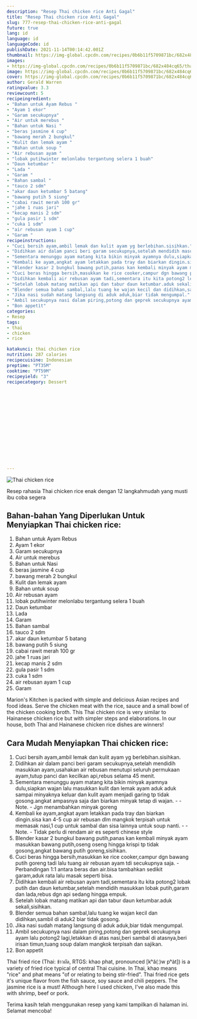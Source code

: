 ```yaml
---
description: "Resep Thai chicken rice Anti Gagal"
title: "Resep Thai chicken rice Anti Gagal"
slug: 777-resep-thai-chicken-rice-anti-gagal
future: true
lang: id
language: id
languageCode: id
publishDate: 2021-11-14T00:14:42.001Z 
thumbnail: https://img-global.cpcdn.com/recipes/0b6b11f5709871bc/682x484cq65/thai-chicken-rice-foto-resep-utama.webp
images:
- https://img-global.cpcdn.com/recipes/0b6b11f5709871bc/682x484cq65/thai-chicken-rice-foto-resep-utama.webp
image: https://img-global.cpcdn.com/recipes/0b6b11f5709871bc/682x484cq65/thai-chicken-rice-foto-resep-utama.webp
cover: https://img-global.cpcdn.com/recipes/0b6b11f5709871bc/682x484cq65/thai-chicken-rice-foto-resep-utama.webp
author: Gerald Warren
ratingvalue: 3.3
reviewcount: 5
recipeingredient:
- "Bahan untuk Ayam Rebus "
- "Ayam 1 ekor"
- "Garam secukupnya"
- "Air untuk merebus "
- "Bahan untuk Nasi "
- "beras jasmine 4 cup"
- "bawang merah 2 bungkul"
- "Kulit dan lemak ayam "
- "Bahan untuk soup "
- "Air rebusan ayam "
- "lobak putihwinter melonlabu tergantung selera 1 buah"
- "Daun ketumbar "
- "Lada "
- "Garam "
- "Bahan sambal "
- "tauco 2 sdm"
- "akar daun ketumbar 5 batang"
- "bawang putih 5 siung"
- "cabai rawit merah 100 gr"
- "jahe 1 ruas jari"
- "kecap manis 2 sdm"
- "gula pasir 1 sdm"
- "cuka 1 sdm"
- "air rebusan ayam 1 cup"
- "Garam "
recipeinstructions:
- "Cuci bersih ayam,ambil lemak dan kulit ayam yg berlebihan.sisihkan."
- "Didihkan air dalam panci beri garam secukupnya,setelah mendidih masukkan ayam,usahakan air rebusan menutupi seluruh permukaan ayam,tutup panci dan kecilkan api,rebus selama 45 menit."
- "Sementara menunggu ayam matang kita bikin minyak ayamnya dulu,siapkan wajan lalu masukkan kulit dan lemak ayam aduk aduk sampai minyaknya keluar dan kulit ayam menjadi garing tp tidak gosong.angkat ampasnya saja dan biarkan minyak tetap di wajan.  Note. Jgn menambahkan minyak goreng"
- "Kembali ke ayam,angkat ayam letakkan pada tray dan biarkan dingin.sisa kan 4-5 cup air rebusan dlm mangkok terpisah untuk memasak nasi,1 cup untuk sambal dan sisa lainnya untuk soup nanti.  Note. Tidak perlu di rendam air es seperti chinese style"
- "Blender kasar 2 bungkul bawang putih,panas kan kembali minyak ayam masukkan bawang putih,oseng oseng hingga krispi tp tidak gosong,angkat bawang putih goreng,sisihkan."
- "Cuci beras hingga bersih,masukkan ke rice cooker,campur dgn bawang putih goreng tadi lalu tuang air rebusan ayam tdi secukupnya saja. Perbandingan 1:1 antara beras dan air.bisa tambahkan sedikit garam,aduk rata lalu masak seperti bisa."
- "Didihkan kembali air rebusan ayam tadi,sementara itu kita potong2 lobak putih dan daun ketumbar,setelah mendidih masukkan lobak putih,garam dan lada,rebus dgn api sedang hingga empuk."
- "Setelah lobak matang matikan api dan tabur daun ketumbar.aduk sekali,sisihkan."
- "Blender semua bahan sambal,lalu tuang ke wajan kecil dan didihkan,sambil di aduk2 biar tidak gosong."
- "Jika nasi sudah matang langsung di aduk aduk,biar tidak mengumpal."
- "Ambil secukupnya nasi dalam piring,potong dan geprek secukupnya ayam lalu potong2 lagi,letakkan di atas nasi,beri sambal di atasnya,beri irisan timun,tuang soup dalam mangkok terpisah dan sajikan."
- "Bon appetìt"
categories:
- Resep
tags:
- thai
- chicken
- rice

katakunci: thai chicken rice 
nutrition: 287 calories
recipecuisine: Indonesian
preptime: "PT35M"
cooktime: "PT59M"
recipeyield: "3"
recipecategory: Dessert


     
    
    
    
    
    
    
    
    
    
    
      
    
---
```



![Thai chicken rice](https://img-global.cpcdn.com/recipes/0b6b11f5709871bc/682x484cq65/thai-chicken-rice-foto-resep-utama.webp)

Resep rahasia Thai chicken rice  enak dengan 12 langkahmudah yang musti ibu coba segera

<!--inarticleads1-->

## Bahan-bahan Yang Diperlukan Untuk Menyiapkan Thai chicken rice:

1. Bahan untuk Ayam Rebus 
1. Ayam 1 ekor
1. Garam secukupnya
1. Air untuk merebus 
1. Bahan untuk Nasi 
1. beras jasmine 4 cup
1. bawang merah 2 bungkul
1. Kulit dan lemak ayam 
1. Bahan untuk soup 
1. Air rebusan ayam 
1. lobak putihwinter melonlabu tergantung selera 1 buah
1. Daun ketumbar 
1. Lada 
1. Garam 
1. Bahan sambal 
1. tauco 2 sdm
1. akar daun ketumbar 5 batang
1. bawang putih 5 siung
1. cabai rawit merah 100 gr
1. jahe 1 ruas jari
1. kecap manis 2 sdm
1. gula pasir 1 sdm
1. cuka 1 sdm
1. air rebusan ayam 1 cup
1. Garam 

Marion&#39;s Kitchen is packed with simple and delicious Asian recipes and food ideas. Serve the chicken meat with the rice, sauce and a small bowl of the chicken cooking broth. This Thai chicken rice is very similar to Hainanese chicken rice but with simpler steps and elaborations. In our house, both Thai and Hainanese chicken rice dishes are winners! 

<!--inarticleads2-->

## Cara Mudah Menyiapkan Thai chicken rice:

1. Cuci bersih ayam,ambil lemak dan kulit ayam yg berlebihan.sisihkan.
1. Didihkan air dalam panci beri garam secukupnya,setelah mendidih masukkan ayam,usahakan air rebusan menutupi seluruh permukaan ayam,tutup panci dan kecilkan api,rebus selama 45 menit.
1. Sementara menunggu ayam matang kita bikin minyak ayamnya dulu,siapkan wajan lalu masukkan kulit dan lemak ayam aduk aduk sampai minyaknya keluar dan kulit ayam menjadi garing tp tidak gosong.angkat ampasnya saja dan biarkan minyak tetap di wajan. -  - Note. - Jgn menambahkan minyak goreng
1. Kembali ke ayam,angkat ayam letakkan pada tray dan biarkan dingin.sisa kan 4-5 cup air rebusan dlm mangkok terpisah untuk memasak nasi,1 cup untuk sambal dan sisa lainnya untuk soup nanti. -  - Note. - Tidak perlu di rendam air es seperti chinese style
1. Blender kasar 2 bungkul bawang putih,panas kan kembali minyak ayam masukkan bawang putih,oseng oseng hingga krispi tp tidak gosong,angkat bawang putih goreng,sisihkan.
1. Cuci beras hingga bersih,masukkan ke rice cooker,campur dgn bawang putih goreng tadi lalu tuang air rebusan ayam tdi secukupnya saja. - Perbandingan 1:1 antara beras dan air.bisa tambahkan sedikit garam,aduk rata lalu masak seperti bisa.
1. Didihkan kembali air rebusan ayam tadi,sementara itu kita potong2 lobak putih dan daun ketumbar,setelah mendidih masukkan lobak putih,garam dan lada,rebus dgn api sedang hingga empuk.
1. Setelah lobak matang matikan api dan tabur daun ketumbar.aduk sekali,sisihkan.
1. Blender semua bahan sambal,lalu tuang ke wajan kecil dan didihkan,sambil di aduk2 biar tidak gosong.
1. Jika nasi sudah matang langsung di aduk aduk,biar tidak mengumpal.
1. Ambil secukupnya nasi dalam piring,potong dan geprek secukupnya ayam lalu potong2 lagi,letakkan di atas nasi,beri sambal di atasnya,beri irisan timun,tuang soup dalam mangkok terpisah dan sajikan.
1. Bon appetìt


Thai fried rice (Thai: ข้าวผัด, RTGS: khao phat, pronounced [kʰâ(ː)w pʰàt]) is a variety of fried rice typical of central Thai cuisine. In Thai, khao means &#34;rice&#34; and phat means &#34;of or relating to being stir-fried&#34;. Thai fried rice gets it&#39;s unique flavor from the fish sauce, soy sauce and chili peppers. The jasmine rice is a must! Although here I used chicken, I&#39;ve also made this with shrimp, beef or pork. 

Terima kasih telah menggunakan resep yang kami tampilkan di halaman ini. Selamat mencoba!
